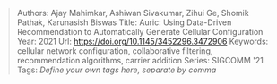 > Authors: Ajay Mahimkar, Ashiwan Sivakumar, Zihui Ge, Shomik Pathak, Karunasish Biswas
> Title: Auric: Using Data-Driven Recommendation to Automatically Generate Cellular Configuration
> Year: 2021
> Url: https://doi.org/10.1145/3452296.3472906
> Keywords: cellular network configuration, collaborative filtering, recommendation algorithms, carrier addition
> Series: SIGCOMM '21
> Tags: *Define your own tags here, separate by comma*